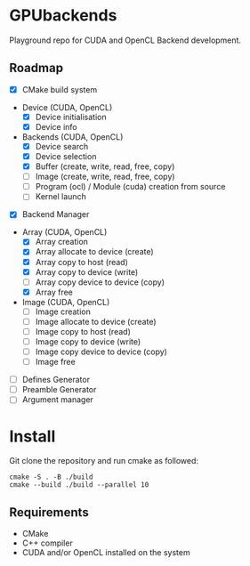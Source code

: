 # GPUbackends

Playground repo for CUDA and OpenCL Backend development.

## Roadmap

- [x] CMake build system
- Device (CUDA, OpenCL)
    - [x] Device initialisation
    - [x] Device info
- Backends (CUDA, OpenCL)
    - [x] Device search
    - [x] Device selection
    - [x] Buffer (create, write, read, free, copy)
    - [ ] Image (create, write, read, free, copy)
    - [ ] Program (ocl) / Module (cuda) creation from source
    - [ ] Kernel launch
- [x] Backend Manager
- Array (CUDA, OpenCL)
    - [x] Array creation
    - [x] Array allocate to device (create)
    - [x] Array copy to host (read)
    - [x] Array copy to device (write)
    - [ ] Array copy device to device (copy)
    - [x] Array free
- Image (CUDA, OpenCL)
    - [ ] Image creation
    - [ ] Image allocate to device (create)
    - [ ] Image copy to host (read)
    - [ ] Image copy to device (write)
    - [ ] Image copy device to device (copy)
    - [ ] Image free
- [ ] Defines Generator
- [ ] Preamble Generator
- [ ] Argument manager

# Install

Git clone the repository and run cmake as followed:

```bach
cmake -S . -B ./build
cmake --build ./build --parallel 10
```

## Requirements

- CMake
- C++ compiler
- CUDA and/or OpenCL installed on the system

